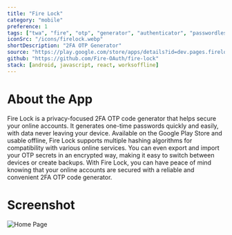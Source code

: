 ```yaml
---
title: "Fire Lock"
category: "mobile"
preference: 1
tags: ["twa", "fire", "otp", "generator", "authenticator", "passwordless"]
iconSrc: "/icons/firelock.webp"
shortDescription: "2FA OTP Generator"
source: "https://play.google.com/store/apps/details?id=dev.pages.firelock.twa"
github: "https://github.com/Fire-OAuth/fire-lock"
stack: [android, javascript, react, worksoffline]
---
```


# About the App

Fire Lock is a privacy-focused 2FA OTP code generator that helps secure your online accounts. It generates one-time passwords quickly and easily, with data never leaving your device. Available on the Google Play Store and usable offline, Fire Lock supports multiple hashing algorithms for compatibility with various online services. You can even export and import your OTP secrets in an encrypted way, making it easy to switch between devices or create backups. With Fire Lock, you can have peace of mind knowing that your online accounts are secured with a reliable and convenient 2FA OTP code generator.

# Screenshot

![Home Page](/screenshots/firelock.webp)